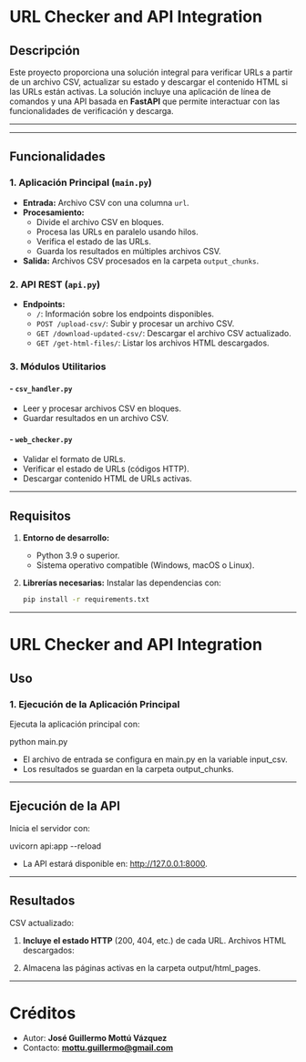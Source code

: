 # URL Checker and API Integration

## Descripción

Este proyecto proporciona una solución integral para verificar URLs a partir de un archivo CSV, actualizar su estado y descargar el contenido HTML si las URLs están activas. La solución incluye una aplicación de línea de comandos y una API basada en **FastAPI** que permite interactuar con las funcionalidades de verificación y descarga.

---


---

## Funcionalidades

### 1. **Aplicación Principal (`main.py`)**
- **Entrada:** Archivo CSV con una columna `url`.
- **Procesamiento:**
  - Divide el archivo CSV en bloques.
  - Procesa las URLs en paralelo usando hilos.
  - Verifica el estado de las URLs.
  - Guarda los resultados en múltiples archivos CSV.
- **Salida:** Archivos CSV procesados en la carpeta `output_chunks`.

### 2. **API REST (`api.py`)**
- **Endpoints:**
  - `/`: Información sobre los endpoints disponibles.
  - `POST /upload-csv/`: Subir y procesar un archivo CSV.
  - `GET /download-updated-csv/`: Descargar el archivo CSV actualizado.
  - `GET /get-html-files/`: Listar los archivos HTML descargados.

### 3. **Módulos Utilitarios**
#### - **`csv_handler.py`**
  - Leer y procesar archivos CSV en bloques.
  - Guardar resultados en un archivo CSV.

#### - **`web_checker.py`**
  - Validar el formato de URLs.
  - Verificar el estado de URLs (códigos HTTP).
  - Descargar contenido HTML de URLs activas.

---

## Requisitos

1. **Entorno de desarrollo:**
   - Python 3.9 o superior.
   - Sistema operativo compatible (Windows, macOS o Linux).

2. **Librerías necesarias:**
   Instalar las dependencias con:
   ```bash
   pip install -r requirements.txt

---

# URL Checker and API Integration

## Uso

### 1. **Ejecución de la Aplicación Principal**
Ejecuta la aplicación principal con:
 
python main.py

- El archivo de entrada se configura en main.py en la variable input_csv.
- Los resultados se guardan en la carpeta output_chunks.

---
## Ejecución de la API

Inicia el servidor con:

uvicorn api:app --reload

- La API estará disponible en: http://127.0.0.1:8000.

---

## Resultados

CSV actualizado:

1. **Incluye el estado HTTP** (200, 404, etc.) de cada URL.
Archivos HTML descargados:

2. Almacena las páginas activas en la carpeta output/html_pages.

---

# Créditos
- Autor: **José Guillermo Mottú Vázquez**
- Contacto: **mottu.guillermo@gmail.com**

